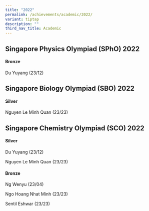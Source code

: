 ```yaml
---
title: "2022"
permalink: /achievements/academic/2022/
variant: tiptap
description: ""
third_nav_title: Academic
---
```

<h2>Singapore Physics Olympiad (SPhO) 2022</h2>
<h4>Bronze</h4>
<p>Du Yuyang (23/12)</p>
<p></p>
<h2>Singapore Biology Olympiad (SBO) 2022</h2>
<h4>Silver</h4>
<p>Nguyen Le Minh Quan (23/23)</p>
<p></p>
<h2>Singapore Chemistry Olympiad (SCO) 2022</h2>
<h4>Silver</h4>
<p>Du Yuyang (23/12)</p>
<p>Nguyen Le Minh Quan (23/23)</p>
<h4>Bronze</h4>
<p>Ng Wenyu (23/04)</p>
<p>Ngo Hoang Nhat Minh (23/23)</p>
<p>Sentil Eshwar (23/23)</p>
<p></p>
<p></p>
<h4></h4>
<p></p>